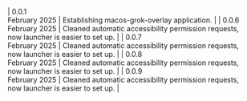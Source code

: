 | 0.0.1<br>February 2025 | Establishing macos-grok-overlay application. |
| 0.0.6<br>February 2025 | Cleaned automatic accessibility permission requests, <br> now launcher is easier to set up. |
| 0.0.7<br>February 2025 | Cleaned automatic accessibility permission requests, <br> now launcher is easier to set up. |
| 0.0.8<br>February 2025 | Cleaned automatic accessibility permission requests, <br> now launcher is easier to set up. |
| 0.0.9<br>February 2025 | Cleaned automatic accessibility permission requests, <br> now launcher is easier to set up. |
